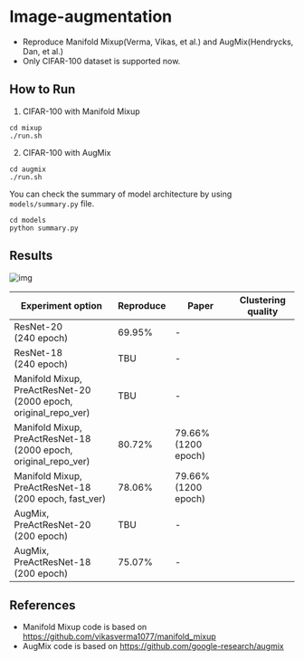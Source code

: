 # Image-augmentation
- Reproduce Manifold Mixup(Verma, Vikas, et al.) and AugMix(Hendrycks, Dan, et al.)
- Only CIFAR-100 dataset is supported now.

## How to Run

1. CIFAR-100 with Manifold Mixup

```shell
cd mixup
./run.sh
```

2. CIFAR-100 with AugMix

```shell
cd augmix
./run.sh
```

You can check the summary of model architecture by using `models/summary.py` file.

```shell
cd models
python summary.py
```

## Results

![img](assets/cifar-result.png)

| Experiment option                                                   | Reproduce | Paper               | Clustering quality |
|---------------------------------------------------------------------|-----------|---------------------| ------------------ |
| ResNet-20<br/>(240 epoch)                                           | 69.95%    | -                   |                    |
| ResNet-18<br/>(240 epoch)                                           | TBU       | -                   |                    |
| Manifold Mixup, PreActResNet-20<br>(2000 epoch, original_repo_ver)  | TBU       | -                   |                    |
| Manifold Mixup, PreActResNet-18<br/>(2000 epoch, original_repo_ver) | 80.72%    | 79.66% (1200 epoch) |                    |
| Manifold Mixup, PreActResNet-18<br/>(200 epoch, fast_ver)           | 78.06%    | 79.66% (1200 epoch) |                    |
| AugMix, PreActResNet-20<br/>(200 epoch)                             | TBU       | -                   |                    |
| AugMix, PreActResNet-18<br/>(200 epoch)                             | 75.07%    | -                   |                    |

## References

- Manifold Mixup code is based on https://github.com/vikasverma1077/manifold_mixup
- AugMix code is based on  https://github.com/google-research/augmix
